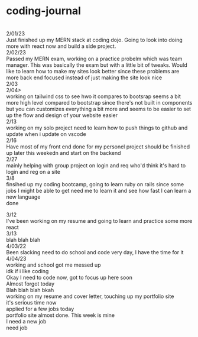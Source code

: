 # coding-journal
<br>
2/01/23
<br>
Just finished up my MERN stack at coding dojo. Going to look into doing more with react now and build a side project.
<br>
2/02/23
<br>
Passed my MERN exam, working on a practice probelm which was team manager. This was basically the exam but with a little bit of tweaks. Would like to learn how to make my sites look better since these problems are more back end focused instead of just making the site look nice
<br>
2/03
<br>
2/04>
<br>
working on tailwind css to see hwo it compares to bootsrap seems a bit more high level compared to bootstrap since there's not built in components but you can customizes everything a bit more and seems to be easier to set up the flow and design of your website easier
<br>
2/13
<br>
working on my solo project need to learn how to push things to github and update when i update on vscode
<br>
2/16
<br>
Have most of my front end done for my personel project should be finished up later this weekedn and start on the backend
<br>
2/27
<br> 
mainly helping with group project on login and req who'd think it's hard to login and reg on a site
<br>
3/8
<br>
finsihed up my coding bootcamp, going to learn ruby on rails since some jobs I might be able to get need me to learn it and see how fast I can learn a new language
<br>
done
<br>

3/12
<br>
I've been working on my resume and going to learn and practice some more react
<br>
3/13
<br>
blah blah blah
<br>
4/03/22
<br>
Been slacking need to do school and code very day, I have the time for it
<br>
4/04/23
<br>
working and school got me messed up
<br>
idk if i like coding
<br>
Okay I need to code now, got to focus up here soon
<br>
Almost forgot today
<br>
Blah blah blah bkah
<br>
working on my resume and cover letter, touching up my portfolio site
<br>
it's serious time now
<br>
applied for a few jobs today
<br>
portfolio site almost done. This week is mine
<br>
I need a new job
<br>
need job
